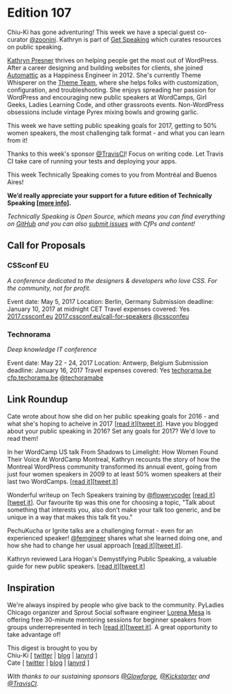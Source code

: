 # Edition 107

Chiu-Ki has gone adventuring! This week we have a special guest co-curator [@zoonini](http://twitter.con/zoonini). Kathryn is part of [Get Speaking](https://getspeak.in/) which curates resources on public speaking.

[Kathryn Presner](https://kpresner.com/) thrives on helping people get the most out of WordPress. After a career designing and building websites for clients, she joined [Automattic](https://automattic.com/) as a Happiness Engineer in 2012. She's currently Theme Whisperer on the [Theme Team](https://themeshaper.com/), where she helps folks with customization, configuration, and troubleshooting. She enjoys spreading her passion for WordPress and encouraging new public speakers at WordCamps, Girl Geeks, Ladies Learning Code, and other grassroots events. Non-WordPress obsessions include vintage Pyrex mixing bowls and growing garlic.

This week we have setting public speaking goals for 2017, getting to 50% women speakers, the most challenging talk format - and what you can learn from it!

Thanks to this week's sponsor [@TravisCI](http://twitter.com/travisci)! Focus on writing code. Let Travis CI take care of running your tests and deploying your apps.

This week Technically Speaking comes to you from Montréal and Buenos Aires!

**We’d really appreciate your support for a future edition of Technically Speaking [[more info](http://www.techspeak.email/sponsorship/)].**  

*Technically Speaking is Open Source, which means you can find everything on [GitHub](https://github.com/catehstn/technically-speaking/) and you can also [submit issues](https://github.com/catehstn/technically-speaking/issues/new) with CfPs and content!*  

## Call for Proposals

### CSSconf EU
*A conference dedicated to the designers & developers who love CSS. For the community, not for profit.* 
 
Event date: May 5, 2017
Location: Berlin, Germany
Submission deadline: January 10, 2017 at midnight CET
Travel expenses covered: Yes
[2017.cssconf.eu](http://2017.cssconf.eu/)
[2017.cssconf.eu/call-for-speakers](http://2017.cssconf.eu/call-for-speakers/)
[@cssconfeu](https://twitter.com/cssconfeu)

### Technorama
*Deep knowledge IT conference* 
 
Event date: May 22 - 24, 2017
Location: Antwerp, Belgium
Submission deadline: January 16, 2017
Travel expenses covered: Yes
[techorama.be](http://techorama.be/)
[cfp.techorama.be](http://cfp.techorama.be)
[@techoramabe](https://twitter.com/techoramabe)


## Link Roundup

Cate wrote about how she did on her public speaking goals for 2016 - and what she's hoping to acheive in 2017 [[read it](https://cate.blog/2016/12/15/2016-speaking-and-2017-goals/)][[tweet it](https://twitter.com/home?status=2016%20Speaking%20and%202017%20Goals%20https%3A//cate.blog/2016/12/15/2016-speaking-and-2017-goals/%20/by%20%40catehstn%20via%20%40techspeakdigest)]. Have you blogged about your public speaking in 2016? Set any goals for 2017? We'd love to read them!

In her WordCamp US talk From Shadows to Limelight: How Women Found Their Voice At WordCamp Montreal, Kathryn recounts the story of how the Montreal WordPress community transformed its annual event, going from just four women speakers in 2009 to at least 50% women speakers at their last two WordCamps. [[read it](https://kpresner.com/2016/12/12/women-wordcamp-montreal/)][[tweet it](https://twitter.com/home?status=From%20Shadows%20to%20Limelight%20https%3A//kpresner.com/2016/12/12/women-wordcamp-montreal/%20/by%40zoonini%20%20via%20%40techspeakdigest)]

Wonderful writeup on 
Tech Speakers training by [@flowerycoder](http://twitter.com/flowerycoder) [[read it](https://alaashaheen.wordpress.com/2016/10/10/mozilla-tech-speaking-meetup-in-berlin/)][[tweet it](https://twitter.com/home?status=Mozilla%20Tech%20Speaker%20Meetup%20in%20Berlin!%20by%20%40flowerycoder%20https%3A//alaashaheen.wordpress.com/2016/10/10/mozilla-tech-speaking-meetup-in-berlin/%20via%20%40techspeakdigest)]. Our favourite tip was this one for choosing a topic, "Talk about something that interests you, also don’t make your talk too generic, and be unique in a way that makes this talk fit you."

PechuKucha or Ignite talks are a challenging format - even for an experienced speaker! [@femgineer](http://twitter.com/femgineer) shares what she learned doing one, and how she had to change her usual approach [[read it](http://femgineer.com/2016/10/lightning-talks-make-better-presenter/)][[tweet it](https://twitter.com/home?status=How%20Lightning%20Talks%20Make%20You%20A%20Better%20Presenter%20by%20%40femgineer%20http%3A//femgineer.com/2016/10/lightning-talks-make-better-presenter/%20via%20%40techspeakdigest)].

Kathryn reviewed Lara Hogan's Demystifying Public Speaking, a valuable guide for new public speakers. [[read it](https://getspeak.in/2016/12/17/demystifying-public-speaking/)][[tweet it](https://twitter.com/home?status=Demystifying%20Public%20Speaking%20https%3A//getspeak.in/2016/12/17/demystifying-public-speaking/%20via%20%40techspeakdigest)]

## Inspiration

We're always inspired by people who give back to the community. PyLadies Chicago organizer and Sprout Social software engineer [Lorena Mesa](http://lorenamesa.com/) is offering free 30-minute mentoring sessions for beginner speakers from groups underrepresented in tech [[read it](https://goo.gl/tngkmk)][[tweet it](https://twitter.com/home?status=%20https%3A//goo.gl/tngkmk%20via%20%40techspeakdigest)]. A great opportunity to take advantage of!


This digest is brought to you by  
Chiu-Ki [ [twitter](https://twitter.com/chiuki) | [blog](http://blog.sqisland.com/) | [lanyrd](http://lanyrd.com/profile/chiuki/) ]  
Cate [ [twitter](https://twitter.com/catehstn) | [blog](http://cate.blog/) | [lanyrd](http://lanyrd.com/profile/catehstn/) ]

*With thanks to our sustaining sponsors [@Glowforge](http://twitter.com/glowforge), [@Kickstarter](http://twitter.com/kickstarter) and [@TravisCI](http://twitter.com/travisci).*
